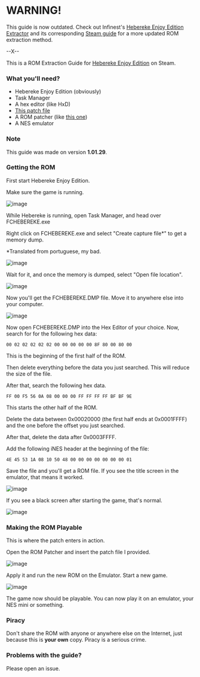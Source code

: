 # WARNING!

 This guide is now outdated. Check out Infinest's [Hebereke Enjoy Edition Extractor](https://github.com/Infinest/Hebereke_Enjoy_Edition_Extractor/) and its corresponding [Steam guide](https://steamcommunity.com/sharedfiles/filedetails/?id=3340850622) for a more updated ROM extraction method.

 --X--

This is a ROM Extraction Guide for [Hebereke Enjoy Edition](https://store.steampowered.com/app/2869000/HEBEREKE_Enjoy_Edition/) on Steam.

### What you'll need?
- Hebereke Enjoy Edition (obviously)
- Task Manager
- A hex editor (like HxD)
- [This patch file](https://github.com/GuiMiTomo/HeberekeROMExtactionGuide/releases/tag/hebereke-patch)
- A ROM patcher (like [this one](https://www.marcrobledo.com/RomPatcher.js/))
- A NES emulator

### Note
This guide was made on version **1.01.29**.

### Getting the ROM
First start Hebereke Enjoy Edition.

Make sure the game is running.

![image](https://github.com/GuiMiTomo/HeberekeROMExtactionGuide/assets/76497419/88dae2bf-f7f3-4bc3-b7cb-5cbe639445b1)

While Hebereke is running, open Task Manager, and head over FCHEBEREKE.exe

Right click on FCHEBEREKE.exe and select "Create capture file*" to get a memory dump.

*Translated from portuguese, my bad.

![image](https://github.com/GuiMiTomo/HeberekeROMExtactionGuide/assets/76497419/a4f47ea4-8441-4cd2-8d37-8988256366a2)

Wait for it, and once the memory is dumped, select "Open file location".

![image](https://github.com/GuiMiTomo/HeberekeROMExtactionGuide/assets/76497419/67f841df-a226-4a8f-afb6-243075d634ad)

Now you'll get the FCHEBEREKE.DMP file. Move it to anywhere else into your computer.

![image](https://github.com/GuiMiTomo/HeberekeROMExtactionGuide/assets/76497419/de993474-16e4-4c0e-a71f-8351ef25d665)

Now open FCHEBEREKE.DMP into the Hex Editor of your choice. Now, search for for the following hex data:
```
00 02 02 02 02 02 00 00 00 00 00 8F 80 00 80 00
```
This is the beginning of the first half of the ROM.

Then delete everything before the data you just searched. This will reduce the size of the file.

After that, search the following hex data.
```
FF 00 F5 56 0A 08 00 00 00 FF FF FF FF BF BF 9E
```
This starts the other half of the ROM.

Delete the data between 0x00020000 (the first half ends at 0x0001FFFF) and the one before the offset you just searched.

After that, delete the data after 0x0003FFFF.

Add the following iNES header at the beginning of the file:
```
4E 45 53 1A 08 10 50 48 00 00 00 00 00 00 00 01
```

Save the file and you'll get a ROM file. If you see the title screen in the emulator, that means it worked.

![image](https://github.com/GuiMiTomo/HeberekeROMExtactionGuide/assets/76497419/07e7da9a-0deb-4b4f-a8b8-7fc773a9a1ba)

If you see a black screen after starting the game, that's normal.

![image](https://github.com/GuiMiTomo/HeberekeROMExtactionGuide/assets/76497419/99519657-4a84-41e6-ae8e-bf559cfa2621)

### Making the ROM Playable

This is where the patch enters in action.

Open the ROM Patcher and insert the patch file I provided.

![image](https://github.com/GuiMiTomo/HeberekeROMExtactionGuide/assets/76497419/3eaa700b-813a-40b3-b869-f485b995b1f9)

Apply it and run the new ROM on the Emulator. Start a new game.

![image](https://github.com/GuiMiTomo/HeberekeROMExtactionGuide/assets/76497419/dcdc2e97-6f27-475e-af3d-a0e457b6b220)

The game now should be playable. You can now play it on an emulator, your NES mini or something.

### Piracy

Don't share the ROM with anyone or anywhere else on the Internet, just because this is **your own** copy. Piracy is a serious crime.

### Problems with the guide?

Please open an issue.
